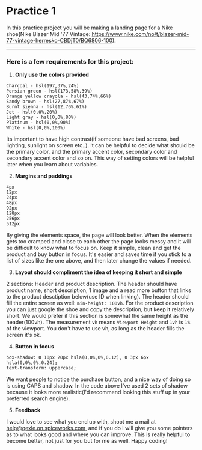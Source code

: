 # Practice 1

In this practice project you will be making a landing page for a Nike shoe(Nike Blazer Mid '77 Vintage: https://www.nike.com/no/t/blazer-mid-77-vintage-herresko-CBDjT0/BQ6806-100).

<hr />

### Here is a few requirements for this project:

1. <b>Only use the colors provided</b>

```
Charcoal - hsl(197,37%,24%)
Persian green - hsl(173,58%,39%)
Orange yellow crayola - hsl(43,74%,66%)
Sandy brown - hsl(27,87%,67%)
Burnt sienna - hsl(12,76%,61%)
Jet - hsl(0,0%,20%)
Light gray - hsl(0,0%,80%)
Platinum - hsl(0,0%,90%)
White - hsl(0,0%,100%)
```

Its important to have high contrast(if someone have bad screens, bad lighting, sunlight on screen etc..).
It can be helpful to decide what should be the primary color, and the primary accent color, secondary color and secondary accent color and so on. This way of setting colors will be helpful later when you learn about variables.

2. <b>Margins and paddings</b>

```
4px
12px
24px
48px
92px
128px
256px
512px
```

By giving the elements space, the page will look better. When the elements gets too cramped and close to each other the page looks messy and it will be difficult to know what to focus on. Keep it simple, clean and get the product and buy button in focus.
It's easier and saves time if you stick to a list of sizes like the one above, and then later change the values if needed.

3. <b>Layout should compliment the idea of keeping it short and simple</b>

2 sections: Header and product description.
The header should have product name, short description, 1 image and a read more button that links to the product desctiption below(use ID when linking). The header should fill the entire screen as well: `min-height: 100vh`.
For the product description you can just google the shoe and copy the description, but keep it relatively short. We would prefer if this section is somewhat the same height as the header(100vh).
The measurement `vh` means `Viewport Height` and `1vh` is `1%` of the viewport. You don't have to use vh, as long as the header fills the screen it's ok.

4. <b>Button in focus</b>

```
box-shadow: 0 10px 20px hsla(0,0%,0%,0.12), 0 3px 6px hsla(0,0%,0%,0.24);
text-transform: uppercase;
```

We want people to notice the purchase button, and a nice way of doing so is using CAPS and shadow. In the code above I've used 2 sets of shadow because it looks more realistic(I'd recommend looking this stuff up in your preferred search engine).

5. <b>Feedback</b>

I would love to see what you end up with, shoot me a mail at help@qexle.on.spiceworks.com, and if you do I will give you some pointers as to what looks good and where you can improve. This is really helpful to become better, not just for you but for me as well. Happy coding!